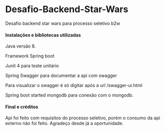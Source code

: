 # Desafio-Backend-Star-Wars
Desafio backend star wars para processo seletivo b2w

#### Instalações e bibliotecas utilizadas

Java versão 8.

Framework Spring boot

Junit 4 para teste unitário

Spring Swagger para documentar a api com swagger

Para visualizar o swagger é só digitar após a url /swagger-ui.html

Spring boot started mongodb para conexão com o mongodb.

#### Final e créditos

Api foi feito com requisitos do processo seletivo, porém o consumo da api externo não foi feito. 
Agradeço desde já a oportunidade.
